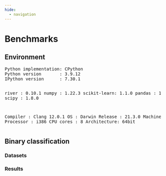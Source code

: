 ```yaml
---
hide:
  - navigation
---
```


# Benchmarks

<html>
  <link href="https://unpkg.com/tabulator-tables@5.2.6/dist/css/tabulator.min.css" rel="stylesheet">
  <script src="https://unpkg.com/tabulator-tables@5.2.6/dist/js/tabulator.min.js" type="text/javascript"></script>
  <body>
    <h2>Environment</h2>
    <pre>Python implementation: CPython
Python version       : 3.9.12
IPython version      : 7.30.1

river       : 0.10.1
numpy       : 1.22.3
scikit-learn: 1.1.0
pandas      : 1.4.1
scipy       : 1.8.0

Compiler    : Clang 12.0.1
OS          : Darwin
Release     : 21.3.0
Machine     : x86_64
Processor   : i386
CPU cores   : 8
Architecture: 64bit
</pre>
    <script>
let baseColumns
let metrics
let columns
</script>
    <h2>Binary classification</h2>
    <h3>Datasets</h3>
    <h3>Results</h3>
    <div id="binary-classification-results"></div>
    <script>
    var results = [{'Accuracy': 0.892, 'Dataset': 'Phishing', 'F1': 0.8789237668161435, 'Memory': 5811, 'Model': 'Logistic regression', 'Time': 68272}, {'Accuracy': 0.5373584905660377, 'Dataset': 'Bananas', 'F1': 0.22109275730622616, 'Memory': 4423, 'Model': 'Logistic regression', 'Time': 168998}]

    baseColumns = [
        "Dataset",
        "Model",
        "Memory",
        "Time"
    ]
    metrics = Object.keys(results[0]).filter(x => !baseColumns.includes(x)).sort();
    columns = [...baseColumns, ...metrics].map(x => ({title: x, field: x}))

    function formatBytes(bytes, decimals = 2) {
        if (bytes === 0) return '0 Bytes'

        const k = 1024;
        const dm = decimals < 0 ? 0 : decimals;
        const sizes = ['Bytes', 'KB', 'MB', 'GB', 'TB', 'PB', 'EB', 'ZB', 'YB'];

        const i = Math.floor(Math.log(bytes) / Math.log(k));

        return parseFloat((bytes / Math.pow(k, i)).toFixed(dm)) + ' ' + sizes[i];
    }

    function msToTime(s) {
        function pad(n, z) {
            z = z || 2;
            return ('00' + n).slice(-z);
        }

        var ms = s % 1000;
        s = (s - ms) / 1000;
        var secs = s % 60;
        s = (s - secs) / 60;
        var mins = s % 60;
        var hrs = (s - mins) / 60;

        return pad(hrs) + ':' + pad(mins) + ':' + pad(secs) + '.' + pad(ms, 3);
    }

    columns.map((x, i) => {
        if (x.title === 'Dataset') {
            columns[i]["headerFilter"] = true
        }
        if (x.title === 'Model') {
            columns[i]["headerFilter"] = true
        }
        if (x.title === 'Memory') {
            columns[i]["formatter"] = function(cell, formatterParams, onRendered){
                return formatBytes(cell.getValue())
            }
        }
        if (x.title === 'Time') {
            columns[i]["formatter"] = function(cell, formatterParams, onRendered) {
                return msToTime(cell.getValue())
            }
        }
        if (['Accuracy', 'F1'].includes(x.title)) {
            columns[i]["formatter"] = function(cell, formatterParams, onRendered) {
                return (100 * cell.getValue()).toFixed(2) + "%"
            }
        }
        if (['MAE', 'RMSE', 'R2'].includes(x.title)) {
            columns[i]["formatter"] = function(cell, formatterParams, onRendered) {
                return cell.getValue().toFixed(3)
            }
        }
    })

    new Tabulator('#binary-classification-results', {
        data: results,
        layout: 'fitColumns',
        columns: columns
    })
    </script>
    <h2>Single-target Regression</h2>
    <h3>Datasets</h3>
    <h3>Results</h3>
    <div id="single-target-regression-results"></div>
    <script>
    var results = [{'Dataset': 'TrumpApproval', 'MAE': 0.6529963616091732, 'Memory': 4882, 'Model': 'MaxAbs | Linear Regression', 'R2': -1.6720795014462175, 'RMSE': 2.796120218684067, 'Time': 39633}, {'Dataset': 'Friedman7k', 'MAE': 2.1760265329216923, 'Memory': 5510, 'Model': 'MaxAbs | Linear Regression', 'R2': 0.6809927040707857, 'RMSE': 2.797977178737465, 'Time': 322768}, {'Dataset': 'FriedmanLEA10k', 'MAE': 2.4414989951440096, 'Memory': 5510, 'Model': 'MaxAbs | Linear Regression', 'R2': 0.6321762435294269, 'RMSE': 3.2397875270906824, 'Time': 470940}, {'Dataset': 'FriedmanGSG10k', 'MAE': 2.268101043220204, 'Memory': 5510, 'Model': 'MaxAbs | Linear Regression', 'R2': 0.6617787872278118, 'RMSE': 2.9000549996748877, 'Time': 467892}, {'Dataset': 'TrumpApproval', 'MAE': 0.8503314576056176, 'Memory': 5124, 'Model': 'MaxAbs | Linear Regression with l1 regularization', 'R2': -1.7858364858333018, 'RMSE': 2.855018739581159, 'Time': 43443}, {'Dataset': 'Friedman7k', 'MAE': 3.3698107932214842, 'Memory': 5752, 'Model': 'MaxAbs | Linear Regression with l1 regularization', 'R2': 0.3007770197817837, 'RMSE': 4.14239688555315, 'Time': 372344}, {'Dataset': 'FriedmanLEA10k', 'MAE': 3.6854404905993055, 'Memory': 5752, 'Model': 'MaxAbs | Linear Regression with l1 regularization', 'R2': 0.25606728646403776, 'RMSE': 4.6074801168379365, 'Time': 542743}, {'Dataset': 'FriedmanGSG10k', 'MAE': 3.5869030045487995, 'Memory': 5752, 'Model': 'MaxAbs | Linear Regression with l1 regularization', 'R2': 0.21510515779958428, 'RMSE': 4.4178559472816215, 'Time': 538187}, {'Dataset': 'TrumpApproval', 'MAE': 1.7140592571078264, 'Memory': 4906, 'Model': 'MaxAbs | Linear Regression with l2 regularization', 'R2': -2.5489230166585815, 'RMSE': 3.2223999456219565, 'Time': 40765}, {'Dataset': 'Friedman7k', 'MAE': 3.665882764310885, 'Memory': 5534, 'Model': 'MaxAbs | Linear Regression with l2 regularization', 'R2': 0.16576463361718974, 'RMSE': 4.524683008201544, 'Time': 337612}, {'Dataset': 'FriedmanLEA10k', 'MAE': 3.947881621056973, 'Memory': 5534, 'Model': 'MaxAbs | Linear Regression with l2 regularization', 'R2': 0.15175054497274287, 'RMSE': 4.919924475049507, 'Time': 491946}, {'Dataset': 'FriedmanGSG10k', 'MAE': 3.721705963074108, 'Memory': 5534, 'Model': 'MaxAbs | Linear Regression with l2 regularization', 'R2': 0.15778374330767286, 'RMSE': 4.576333047468707, 'Time': 488812}, {'Dataset': 'TrumpApproval', 'MAE': 3.0029323186064727, 'Memory': 4346, 'Model': 'MaxAbs | Passive-Aggressive Regressor, mode 1', 'R2': -3.756790994568034, 'RMSE': 3.7306816157824643, 'Time': 46142}, {'Dataset': 'Friedman7k', 'MAE': 3.397625661781517, 'Memory': 5074, 'Model': 'MaxAbs | Passive-Aggressive Regressor, mode 1', 'R2': 0.2509988267789264, 'RMSE': 4.287312192334304, 'Time': 367530}, {'Dataset': 'FriedmanLEA10k', 'MAE': 3.63796275044764, 'Memory': 5074, 'Model': 'MaxAbs | Passive-Aggressive Regressor, mode 1', 'R2': 0.2385048179341991, 'RMSE': 4.661548652988019, 'Time': 536063}, {'Dataset': 'FriedmanGSG10k', 'MAE': 3.440381651490093, 'Memory': 5074, 'Model': 'MaxAbs | Passive-Aggressive Regressor, mode 1', 'R2': 0.24130994828594388, 'RMSE': 4.3434818179612185, 'Time': 534172}, {'Dataset': 'TrumpApproval', 'MAE': 32.626243823931546, 'Memory': 4346, 'Model': 'MaxAbs | Passive-Aggressive Regressor, mode 2', 'R2': -405.38983122292177, 'RMSE': 34.48280358324375, 'Time': 44892}, {'Dataset': 'Friedman7k', 'MAE': 10.484715512732862, 'Memory': 5074, 'Model': 'MaxAbs | Passive-Aggressive Regressor, mode 2', 'R2': -5.820391568620938, 'RMSE': 12.937444938011344, 'Time': 368220}, {'Dataset': 'FriedmanLEA10k', 'MAE': 10.956979512021539, 'Memory': 5074, 'Model': 'MaxAbs | Passive-Aggressive Regressor, mode 2', 'R2': -5.463843445590872, 'RMSE': 13.5813223122457, 'Time': 536449}, {'Dataset': 'FriedmanGSG10k', 'MAE': 10.613494795428103, 'Memory': 5074, 'Model': 'MaxAbs | Passive-Aggressive Regressor, mode 2', 'R2': -5.9365441204871985, 'RMSE': 13.13340659275881, 'Time': 531636}, {'Dataset': 'TrumpApproval', 'MAE': 0.37352501178821196, 'Memory': 68788, 'Model': 'MaxAbs | k-Nearest Neighbors', 'R2': 0.2715391234759795, 'RMSE': 1.4599375141259412, 'Time': 292739}, {'Dataset': 'Friedman7k', 'MAE': 2.8114184804527698, 'Memory': 78460, 'Model': 'MaxAbs | k-Nearest Neighbors', 'R2': 0.49550958426292757, 'RMSE': 3.518603416054393, 'Time': 852945}, {'Dataset': 'FriedmanLEA10k', 'MAE': 3.0956259938648745, 'Memory': 78460, 'Model': 'MaxAbs | k-Nearest Neighbors', 'R2': 0.44615660117471245, 'RMSE': 3.9754851293611755, 'Time': 96299}, {'Dataset': 'FriedmanGSG10k', 'MAE': 2.8719119645404723, 'Memory': 78460, 'Model': 'MaxAbs | k-Nearest Neighbors', 'R2': 0.4868739062246792, 'RMSE': 3.572052746582878, 'Time': 92742}, {'Dataset': 'TrumpApproval', 'MAE': 0.6128875757495994, 'Memory': 101421, 'Model': 'MaxAbs | Hoeffding Tree', 'R2': -1.6073152096583283, 'RMSE': 2.7620270098568276, 'Time': 113836}, {'Dataset': 'Friedman7k', 'MAE': 2.0023392336879575, 'Memory': 7720029, 'Model': 'MaxAbs | Hoeffding Tree', 'R2': 0.7256445784757564, 'RMSE': 2.594780546896382, 'Time': 952990}, {'Dataset': 'FriedmanLEA10k', 'MAE': 2.1466824097648307, 'Memory': 12608361, 'Model': 'MaxAbs | Hoeffding Tree', 'R2': 0.7015879995525739, 'RMSE': 2.9181309944008236, 'Time': 951676}, {'Dataset': 'FriedmanGSG10k', 'MAE': 2.278790864641408, 'Memory': 12668289, 'Model': 'MaxAbs | Hoeffding Tree', 'R2': 0.6563284769381553, 'RMSE': 2.923328273498934, 'Time': 4008}, {'Dataset': 'TrumpApproval', 'MAE': 0.5637350008720478, 'Memory': 81545, 'Model': 'MaxAbs | Hoeffding Adaptive Tree', 'R2': -1.2026216802085243, 'RMSE': 2.538639931511714, 'Time': 116532}, {'Dataset': 'Friedman7k', 'MAE': 1.9508854288731003, 'Memory': 10171673, 'Model': 'MaxAbs | Hoeffding Adaptive Tree', 'R2': 0.7426918805208786, 'RMSE': 2.5128733784303217, 'Time': 339091}, {'Dataset': 'FriedmanLEA10k', 'MAE': 2.1717704476400246, 'Memory': 10486581, 'Model': 'MaxAbs | Hoeffding Adaptive Tree', 'R2': 0.6933699680247511, 'RMSE': 2.9580396124521715, 'Time': 282101}, {'Dataset': 'FriedmanGSG10k', 'MAE': 2.2963077534141396, 'Memory': 12754513, 'Model': 'MaxAbs | Hoeffding Adaptive Tree', 'R2': 0.6529805168310638, 'RMSE': 2.937532921131599, 'Time': 204262}, {'Dataset': 'TrumpApproval', 'MAE': 0.28338108838611326, 'Memory': 1472033, 'Model': 'MaxAbs | Adaptive Random Forest', 'R2': 0.18482770751944122, 'RMSE': 1.5443860034603814, 'Time': 39041}, {'Dataset': 'Friedman7k', 'MAE': 1.9023604823224043, 'Memory': 39478973, 'Model': 'MaxAbs | Adaptive Random Forest', 'R2': 0.7559372815436293, 'RMSE': 2.4473415421875746, 'Time': 915976}, {'Dataset': 'FriedmanLEA10k', 'MAE': 2.1247661001325024, 'Memory': 57985341, 'Model': 'MaxAbs | Adaptive Random Forest', 'R2': 0.7006084905783614, 'RMSE': 2.922916314328968, 'Time': 7493}, {'Dataset': 'FriedmanGSG10k', 'MAE': 2.273206369230288, 'Memory': 57100605, 'Model': 'MaxAbs | Adaptive Random Forest', 'R2': 0.6570619060916703, 'RMSE': 2.9202072710802054, 'Time': 349503}, {'Dataset': 'TrumpApproval', 'MAE': 0.5218562232408348, 'Memory': 190922, 'Model': 'MaxAbs | Adaptive Model Rules', 'R2': 0.15268726159367874, 'RMSE': 1.5745375417004734, 'Time': 129805}, {'Dataset': 'Friedman7k', 'MAE': 2.2682660192499586, 'Memory': 29611126, 'Model': 'MaxAbs | Adaptive Model Rules', 'R2': 0.6562498123456445, 'RMSE': 2.9044595465146026, 'Time': 815261}, {'Dataset': 'FriedmanLEA10k', 'MAE': 2.5609572742050255, 'Memory': 4186998, 'Model': 'MaxAbs | Adaptive Model Rules', 'R2': 0.5954503077465247, 'RMSE': 3.3976808228711857, 'Time': 402265}, {'Dataset': 'FriedmanGSG10k', 'MAE': 2.4541629629415933, 'Memory': 5969498, 'Model': 'MaxAbs | Adaptive Model Rules', 'R2': 0.6101775967572658, 'RMSE': 3.1134307500195892, 'Time': 489700}, {'Dataset': 'TrumpApproval', 'MAE': 40.75458054545452, 'Memory': 11250, 'Model': 'MaxAbs | Multi-layer Perceptron', 'R2': -567.6629514867817, 'RMSE': 40.7904615623717, 'Time': 628365}, {'Dataset': 'Friedman7k', 'MAE': 2.3691164980176604, 'Memory': 12154, 'Model': 'MaxAbs | Multi-layer Perceptron', 'R2': 0.5694995928777101, 'RMSE': 3.2503538515914583, 'Time': 55019}, {'Dataset': 'FriedmanLEA10k', 'MAE': 2.5919732575936503, 'Memory': 12154, 'Model': 'MaxAbs | Multi-layer Perceptron', 'R2': 0.561858589277296, 'RMSE': 3.535931088675525, 'Time': 207236}, {'Dataset': 'FriedmanGSG10k', 'MAE': 2.4085478697109726, 'Memory': 12154, 'Model': 'MaxAbs | Multi-layer Perceptron', 'R2': 0.5835094344413585, 'RMSE': 3.218165666680366, 'Time': 201869}, {'Dataset': 'TrumpApproval', 'MAE': 1.5951409658335913, 'Memory': 6358, 'Model': 'MinMax | Linear Regression', 'R2': -6.141214165515236, 'RMSE': 4.571062727924009, 'Time': 44871}, {'Dataset': 'Friedman7k', 'MAE': 2.1796115815469896, 'Memory': 7686, 'Model': 'MinMax | Linear Regression', 'R2': 0.6793273567662785, 'RMSE': 2.805270959129024, 'Time': 379208}, {'Dataset': 'FriedmanLEA10k', 'MAE': 2.444081726017737, 'Memory': 7686, 'Model': 'MinMax | Linear Regression', 'R2': 0.6311325598615452, 'RMSE': 3.24438064823239, 'Time': 551360}, {'Dataset': 'FriedmanGSG10k', 'MAE': 2.270619626862072, 'Memory': 7686, 'Model': 'MinMax | Linear Regression', 'R2': 0.660623709471659, 'RMSE': 2.905002847055159, 'Time': 548328}, {'Dataset': 'TrumpApproval', 'MAE': 1.4615052058772149, 'Memory': 6600, 'Model': 'MinMax | Linear Regression with l1 regularization', 'R2': -6.117794756641581, 'RMSE': 4.563561237498105, 'Time': 48928}, {'Dataset': 'Friedman7k', 'MAE': 3.378968152818583, 'Memory': 7928, 'Model': 'MinMax | Linear Regression with l1 regularization', 'R2': 0.2965705556718097, 'RMSE': 4.154838350057832, 'Time': 429540}, {'Dataset': 'FriedmanLEA10k', 'MAE': 3.6918126816230195, 'Memory': 7928, 'Model': 'MinMax | Linear Regression with l1 regularization', 'R2': 0.25354547448761056, 'RMSE': 4.615282817391542, 'Time': 625094}, {'Dataset': 'FriedmanGSG10k', 'MAE': 3.593776731081205, 'Memory': 7928, 'Model': 'MinMax | Linear Regression with l1 regularization', 'R2': 0.2120188824752871, 'RMSE': 4.426533124224579, 'Time': 619695}, {'Dataset': 'TrumpApproval', 'MAE': 2.0259756069927692, 'Memory': 6382, 'Model': 'MinMax | Linear Regression with l2 regularization', 'R2': -7.046367629912716, 'RMSE': 4.852115024815267, 'Time': 47034}, {'Dataset': 'Friedman7k', 'MAE': 3.668189829941536, 'Memory': 7710, 'Model': 'MinMax | Linear Regression with l2 regularization', 'R2': 0.1643090242870091, 'RMSE': 4.528628717418709, 'Time': 396378}, {'Dataset': 'FriedmanLEA10k', 'MAE': 3.949479548906326, 'Memory': 7710, 'Model': 'MinMax | Linear Regression with l2 regularization', 'R2': 0.15088192597624217, 'RMSE': 4.922442865337936, 'Time': 576581}, {'Dataset': 'FriedmanGSG10k', 'MAE': 3.7233018286456114, 'Memory': 7710, 'Model': 'MinMax | Linear Regression with l2 regularization', 'R2': 0.1567869220104703, 'RMSE': 4.5790404502344915, 'Time': 571507}, {'Dataset': 'TrumpApproval', 'MAE': 2.1303666820149294, 'Memory': 5822, 'Model': 'MinMax | Passive-Aggressive Regressor, mode 1', 'R2': -4.81062721072944, 'RMSE': 4.123278399935933, 'Time': 51157}, {'Dataset': 'Friedman7k', 'MAE': 3.389615356793304, 'Memory': 7250, 'Model': 'MinMax | Passive-Aggressive Regressor, mode 1', 'R2': 0.2546883823005017, 'RMSE': 4.276739575665037, 'Time': 426895}, {'Dataset': 'FriedmanLEA10k', 'MAE': 3.643740144715231, 'Memory': 7250, 'Model': 'MinMax | Passive-Aggressive Regressor, mode 1', 'R2': 0.2386919503157683, 'RMSE': 4.660975845490026, 'Time': 622635}, {'Dataset': 'FriedmanGSG10k', 'MAE': 3.463809120711425, 'Memory': 7250, 'Model': 'MinMax | Passive-Aggressive Regressor, mode 1', 'R2': 0.23699894615311334, 'RMSE': 4.355804528235847, 'Time': 621479}, {'Dataset': 'TrumpApproval', 'MAE': 31.504437044606746, 'Memory': 5822, 'Model': 'MinMax | Passive-Aggressive Regressor, mode 2', 'R2': -411.9826583200147, 'RMSE': 34.761384052723365, 'Time': 51265}, {'Dataset': 'Friedman7k', 'MAE': 10.61478857982385, 'Memory': 7250, 'Model': 'MinMax | Passive-Aggressive Regressor, mode 2', 'R2': -6.002415250654627, 'RMSE': 13.108946489134526, 'Time': 428177}, {'Dataset': 'FriedmanLEA10k', 'MAE': 10.933024560169269, 'Memory': 7250, 'Model': 'MinMax | Passive-Aggressive Regressor, mode 2', 'R2': -5.395130510401614, 'RMSE': 13.508942319396047, 'Time': 621476}, {'Dataset': 'FriedmanGSG10k', 'MAE': 10.562594427125322, 'Memory': 7250, 'Model': 'MinMax | Passive-Aggressive Regressor, mode 2', 'R2': -5.878672900720688, 'RMSE': 13.078506187749392, 'Time': 616892}, {'Dataset': 'TrumpApproval', 'MAE': 0.41663563656343666, 'Memory': 70264, 'Model': 'MinMax | k-Nearest Neighbors', 'R2': 0.24601066960681006, 'RMSE': 1.485298533720372, 'Time': 296442}, {'Dataset': 'Friedman7k', 'MAE': 2.8102732572705595, 'Memory': 80636, 'Model': 'MinMax | k-Nearest Neighbors', 'R2': 0.49641002972011494, 'RMSE': 3.5154619039715307, 'Time': 910569}, {'Dataset': 'FriedmanLEA10k', 'MAE': 3.094824337637313, 'Memory': 80636, 'Model': 'MinMax | k-Nearest Neighbors', 'R2': 0.44669866432987004, 'RMSE': 3.973539189807457, 'Time': 189188}, {'Dataset': 'FriedmanGSG10k', 'MAE': 2.871110308312922, 'Memory': 80636, 'Model': 'MinMax | k-Nearest Neighbors', 'R2': 0.48749596517773985, 'RMSE': 3.5698869034654397, 'Time': 175634}, {'Dataset': 'TrumpApproval', 'MAE': 1.4776198434021046, 'Memory': 158961, 'Model': 'MinMax | Hoeffding Tree', 'R2': -5.088868507522544, 'RMSE': 4.220845444942807, 'Time': 123287}, {'Dataset': 'Friedman7k', 'MAE': 2.0410755532133087, 'Memory': 8507301, 'Model': 'MinMax | Hoeffding Tree', 'R2': 0.7184444475433561, 'RMSE': 2.6286085015614478, 'Time': 966333}, {'Dataset': 'FriedmanLEA10k', 'MAE': 2.159816953126042, 'Memory': 12847821, 'Model': 'MinMax | Hoeffding Tree', 'R2': 0.7011661834766374, 'RMSE': 2.920192707544004, 'Time': 801709}, {'Dataset': 'FriedmanGSG10k', 'MAE': 2.305865362488893, 'Memory': 11861745, 'Model': 'MinMax | Hoeffding Tree', 'R2': 0.6477748760226224, 'RMSE': 2.959483878162219, 'Time': 77128}, {'Dataset': 'TrumpApproval', 'MAE': 1.4540378288871734, 'Memory': 118629, 'Model': 'MinMax | Hoeffding Adaptive Tree', 'R2': -4.636105248588862, 'RMSE': 4.060885079912879, 'Time': 117859}, {'Dataset': 'Friedman7k', 'MAE': 1.9759141438122658, 'Memory': 8439545, 'Model': 'MinMax | Hoeffding Adaptive Tree', 'R2': 0.7363854323466674, 'RMSE': 2.5434813827550404, 'Time': 108584}, {'Dataset': 'FriedmanLEA10k', 'MAE': 2.2017644305909863, 'Memory': 13570453, 'Model': 'MinMax | Hoeffding Adaptive Tree', 'R2': 0.6911794811176221, 'RMSE': 2.9685865508778297, 'Time': 12700}, {'Dataset': 'FriedmanGSG10k', 'MAE': 2.296681726973852, 'Memory': 12752521, 'Model': 'MinMax | Hoeffding Adaptive Tree', 'R2': 0.6505519908669972, 'RMSE': 2.9477937820538056, 'Time': 898784}, {'Dataset': 'TrumpApproval', 'MAE': 0.8112508354277045, 'Memory': 1444701, 'Model': 'MinMax | Adaptive Random Forest', 'R2': -0.8248188355043027, 'RMSE': 2.310686514204062, 'Time': 60828}, {'Dataset': 'Friedman7k', 'MAE': 1.8525082109381048, 'Memory': 39298293, 'Model': 'MinMax | Adaptive Random Forest', 'R2': 0.7695973237821241, 'RMSE': 2.3778673277541986, 'Time': 895965}, {'Dataset': 'FriedmanLEA10k', 'MAE': 2.0869380235261437, 'Memory': 57315609, 'Model': 'MinMax | Adaptive Random Forest', 'R2': 0.710674362146255, 'RMSE': 2.8733603926755196, 'Time': 426994}, {'Dataset': 'FriedmanGSG10k', 'MAE': 2.2623194145791583, 'Memory': 56252293, 'Model': 'MinMax | Adaptive Random Forest', 'R2': 0.658422252541295, 'RMSE': 2.914409663640656, 'Time': 336761}, {'Dataset': 'TrumpApproval', 'MAE': 1.0380689926633788, 'Memory': 213706, 'Model': 'MinMax | Adaptive Model Rules', 'R2': -0.21857338884244948, 'RMSE': 1.888239146512775, 'Time': 128825}, {'Dataset': 'Friedman7k', 'MAE': 2.2689770344436178, 'Memory': 29610190, 'Model': 'MinMax | Adaptive Model Rules', 'R2': 0.6558399285331695, 'RMSE': 2.9061906528882155, 'Time': 194730}, {'Dataset': 'FriedmanLEA10k', 'MAE': 2.547561537666227, 'Memory': 4020406, 'Model': 'MinMax | Adaptive Model Rules', 'R2': 0.5918673420760898, 'RMSE': 3.4126937346283355, 'Time': 441220}, {'Dataset': 'FriedmanGSG10k', 'MAE': 2.4566793071352526, 'Memory': 5971674, 'Model': 'MinMax | Adaptive Model Rules', 'R2': 0.6097466220220004, 'RMSE': 3.115151327546415, 'Time': 516490}, {'Dataset': 'TrumpApproval', 'MAE': 1.5418518020568102, 'Memory': 12726, 'Model': 'MinMax | Multi-layer Perceptron', 'R2': -9.92908634108785, 'RMSE': 5.65487592832198, 'Time': 623640}, {'Dataset': 'Friedman7k', 'MAE': 2.369401801939323, 'Memory': 14330, 'Model': 'MinMax | Multi-layer Perceptron', 'R2': 0.5695331119794876, 'RMSE': 3.250227311569012, 'Time': 236918}, {'Dataset': 'FriedmanLEA10k', 'MAE': 2.592139902014196, 'Memory': 14330, 'Model': 'MinMax | Multi-layer Perceptron', 'R2': 0.5618746246356091, 'RMSE': 3.535866383035535, 'Time': 694459}, {'Dataset': 'FriedmanGSG10k', 'MAE': 2.408485152277625, 'Memory': 14330, 'Model': 'MinMax | Multi-layer Perceptron', 'R2': 0.5835861885620004, 'RMSE': 3.2178691187181547, 'Time': 345517}, {'Dataset': 'TrumpApproval', 'MAE': 1.3474338935927912, 'Memory': 5215, 'Model': 'Standard | Linear Regression', 'R2': -4.81891868547912, 'RMSE': 4.126219207359161, 'Time': 43173}, {'Dataset': 'Friedman7k', 'MAE': 2.23757758349508, 'Memory': 5447, 'Model': 'Standard | Linear Regression', 'R2': 0.6549674406764808, 'RMSE': 2.9098720954400448, 'Time': 363664}, {'Dataset': 'FriedmanLEA10k', 'MAE': 2.521459611350154, 'Memory': 5447, 'Model': 'Standard | Linear Regression', 'R2': 0.6037965552608275, 'RMSE': 3.3624494572844275, 'Time': 529868}, {'Dataset': 'FriedmanGSG10k', 'MAE': 2.2897103473066593, 'Memory': 5447, 'Model': 'Standard | Linear Regression', 'R2': 0.6487787967935958, 'RMSE': 2.9552632714772367, 'Time': 526225}, {'Dataset': 'TrumpApproval', 'MAE': 1.2151577407875496, 'Memory': 5457, 'Model': 'Standard | Linear Regression with l1 regularization', 'R2': -4.650904180700232, 'RMSE': 4.0662129936129725, 'Time': 47425}, {'Dataset': 'Friedman7k', 'MAE': 2.3552263510654856, 'Memory': 5689, 'Model': 'Standard | Linear Regression with l1 regularization', 'R2': 0.6357810009521413, 'RMSE': 2.989683112289033, 'Time': 413950}, {'Dataset': 'FriedmanLEA10k', 'MAE': 2.640726178462324, 'Memory': 5689, 'Model': 'Standard | Linear Regression with l1 regularization', 'R2': 0.5768193415984122, 'RMSE': 3.4750379066060555, 'Time': 603345}, {'Dataset': 'FriedmanGSG10k', 'MAE': 2.5037061545634054, 'Memory': 5689, 'Model': 'Standard | Linear Regression with l1 regularization', 'R2': 0.6003176271746284, 'RMSE': 3.1525596354441774, 'Time': 599159}, {'Dataset': 'TrumpApproval', 'MAE': 1.9978419034436667, 'Memory': 5239, 'Model': 'Standard | Linear Regression with l2 regularization', 'R2': -5.640263007309195, 'RMSE': 4.407819407941372, 'Time': 45186}, {'Dataset': 'Friedman7k', 'MAE': 2.5425853022401457, 'Memory': 5471, 'Model': 'Standard | Linear Regression with l2 regularization', 'R2': 0.5818589220275194, 'RMSE': 3.203356525801635, 'Time': 381203}, {'Dataset': 'FriedmanLEA10k', 'MAE': 2.804691270416271, 'Memory': 5471, 'Model': 'Standard | Linear Regression with l2 regularization', 'R2': 0.539341677314148, 'RMSE': 3.6256518778679254, 'Time': 553637}, {'Dataset': 'FriedmanGSG10k', 'MAE': 2.5905961448519443, 'Memory': 5471, 'Model': 'Standard | Linear Regression with l2 regularization', 'R2': 0.5766652320365953, 'RMSE': 3.244500027385861, 'Time': 550674}, {'Dataset': 'TrumpApproval', 'MAE': 4.903983530526025, 'Memory': 4651, 'Model': 'Standard | Passive-Aggressive Regressor, mode 1', 'R2': -14.171985226958702, 'RMSE': 6.662732200837991, 'Time': 49939}, {'Dataset': 'Friedman7k', 'MAE': 6.016255319658246, 'Memory': 4983, 'Model': 'Standard | Passive-Aggressive Regressor, mode 1', 'R2': -1.347670503657537, 'RMSE': 7.590361003168411, 'Time': 416393}, {'Dataset': 'FriedmanLEA10k', 'MAE': 6.210896502344477, 'Memory': 4983, 'Model': 'Standard | Passive-Aggressive Regressor, mode 1', 'R2': -1.151193121824162, 'RMSE': 7.834952027785555, 'Time': 605548}, {'Dataset': 'FriedmanGSG10k', 'MAE': 6.044287566711288, 'Memory': 4983, 'Model': 'Standard | Passive-Aggressive Regressor, mode 1', 'R2': -1.3389219567464345, 'RMSE': 7.6262963690899035, 'Time': 598947}, {'Dataset': 'TrumpApproval', 'MAE': 31.12616606921402, 'Memory': 4651, 'Model': 'Standard | Passive-Aggressive Regressor, mode 2', 'R2': -403.916378910996, 'RMSE': 34.42023446743753, 'Time': 49169}, {'Dataset': 'Friedman7k', 'MAE': 10.12033002328945, 'Memory': 4983, 'Model': 'Standard | Passive-Aggressive Regressor, mode 2', 'R2': -5.562891455099383, 'RMSE': 12.690872201368217, 'Time': 411218}, {'Dataset': 'FriedmanLEA10k', 'MAE': 10.42075346727717, 'Memory': 4983, 'Model': 'Standard | Passive-Aggressive Regressor, mode 2', 'R2': -5.005052424437335, 'RMSE': 13.090464069276372, 'Time': 597271}, {'Dataset': 'FriedmanGSG10k', 'MAE': 10.115920115372026, 'Memory': 4983, 'Model': 'Standard | Passive-Aggressive Regressor, mode 2', 'R2': -5.511166055168164, 'RMSE': 12.724338057614846, 'Time': 594866}, {'Dataset': 'TrumpApproval', 'MAE': 0.49369847918747883, 'Memory': 69121, 'Model': 'Standard | k-Nearest Neighbors', 'R2': 0.22347386899695654, 'RMSE': 1.5073329387274894, 'Time': 303588}, {'Dataset': 'Friedman7k', 'MAE': 2.8164610154113827, 'Memory': 78397, 'Model': 'Standard | k-Nearest Neighbors', 'R2': 0.4947712815895522, 'RMSE': 3.5211771463760955, 'Time': 906285}, {'Dataset': 'FriedmanLEA10k', 'MAE': 3.1012647780473994, 'Memory': 78397, 'Model': 'Standard | k-Nearest Neighbors', 'R2': 0.44465419180979704, 'RMSE': 3.9808736209297644, 'Time': 167511}, {'Dataset': 'FriedmanGSG10k', 'MAE': 2.875975531851087, 'Memory': 78397, 'Model': 'Standard | k-Nearest Neighbors', 'R2': 0.4857931546887805, 'RMSE': 3.5758125153022364, 'Time': 165209}, {'Dataset': 'TrumpApproval', 'MAE': 1.129776942075641, 'Memory': 524350, 'Model': 'Standard | Hoeffding Tree', 'R2': -3.702185602750694, 'RMSE': 3.7092067026501065, 'Time': 609579}, {'Dataset': 'Friedman7k', 'MAE': 1.9208516648310645, 'Memory': 8946574, 'Model': 'Standard | Hoeffding Tree', 'R2': 0.7412621621359594, 'RMSE': 2.5198450286661074, 'Time': 980912}, {'Dataset': 'FriedmanLEA10k', 'MAE': 2.1230741019111252, 'Memory': 12402706, 'Model': 'Standard | Hoeffding Tree', 'R2': 0.7156070210963787, 'RMSE': 2.848761402779784, 'Time': 45801}, {'Dataset': 'FriedmanGSG10k', 'MAE': 2.160341849417782, 'Memory': 12124282, 'Model': 'Standard | Hoeffding Tree', 'R2': 0.6728269925740609, 'RMSE': 2.852295693504879, 'Time': 234261}, {'Dataset': 'TrumpApproval', 'MAE': 1.140435026253614, 'Memory': 547010, 'Model': 'Standard | Hoeffding Adaptive Tree', 'R2': -3.7114560390466327, 'RMSE': 3.712861283297428, 'Time': 619832}, {'Dataset': 'Friedman7k', 'MAE': 1.9327832857630483, 'Memory': 8273250, 'Model': 'Standard | Hoeffding Adaptive Tree', 'R2': 0.7386068659475168, 'RMSE': 2.5327419749635567, 'Time': 90496}, {'Dataset': 'FriedmanLEA10k', 'MAE': 2.1377401292260303, 'Memory': 12463062, 'Model': 'Standard | Hoeffding Adaptive Tree', 'R2': 0.7116121602774277, 'RMSE': 2.8686998670541857, 'Time': 791586}, {'Dataset': 'FriedmanGSG10k', 'MAE': 2.10760176283711, 'Memory': 13810638, 'Model': 'Standard | Hoeffding Adaptive Tree', 'R2': 0.6874032423195169, 'RMSE': 2.7880338847278057, 'Time': 29263}, {'Dataset': 'TrumpApproval', 'MAE': 1.1349189151719374, 'Memory': 2410422, 'Model': 'Standard | Adaptive Random Forest', 'R2': -3.132109663766241, 'RMSE': 3.4770991244853735, 'Time': 433532}, {'Dataset': 'Friedman7k', 'MAE': 2.0715443914050855, 'Memory': 39110662, 'Model': 'Standard | Adaptive Random Forest', 'R2': 0.7027053826578435, 'RMSE': 2.701079601225446, 'Time': 957671}, {'Dataset': 'FriedmanLEA10k', 'MAE': 2.2549031139652906, 'Memory': 56216102, 'Model': 'Standard | Adaptive Random Forest', 'R2': 0.6706281169960582, 'RMSE': 3.065772347776576, 'Time': 843286}, {'Dataset': 'FriedmanGSG10k', 'MAE': 2.4022303284252065, 'Memory': 56428418, 'Model': 'Standard | Adaptive Random Forest', 'R2': 0.604885075330712, 'RMSE': 3.1344946322058447, 'Time': 334698}, {'Dataset': 'TrumpApproval', 'MAE': 1.0233245255093981, 'Memory': 1932923, 'Model': 'Standard | Adaptive Model Rules', 'R2': -0.7336119671283983, 'RMSE': 2.252200758055532, 'Time': 538775}, {'Dataset': 'Friedman7k', 'MAE': 2.266797239461916, 'Memory': 29614147, 'Model': 'Standard | Adaptive Model Rules', 'R2': 0.6512347492119022, 'RMSE': 2.925569796880849, 'Time': 377675}, {'Dataset': 'FriedmanLEA10k', 'MAE': 2.4616387076740853, 'Memory': 8993671, 'Model': 'Standard | Adaptive Model Rules', 'R2': 0.6220300776226204, 'RMSE': 3.2841672209717414, 'Time': 239227}, {'Dataset': 'FriedmanGSG10k', 'MAE': 2.3742139385673555, 'Memory': 5969323, 'Model': 'Standard | Adaptive Model Rules', 'R2': 0.6239955593702382, 'RMSE': 3.057752290417493, 'Time': 846115}, {'Dataset': 'TrumpApproval', 'MAE': 1.5898274221188347, 'Memory': 11583, 'Model': 'Standard | Multi-layer Perceptron', 'R2': -8.045077068340989, 'RMSE': 5.144430305753038, 'Time': 625529}, {'Dataset': 'Friedman7k', 'MAE': 2.146869030920678, 'Memory': 12091, 'Model': 'Standard | Multi-layer Perceptron', 'R2': 0.6318109228679125, 'RMSE': 3.0059330965111926, 'Time': 162282}, {'Dataset': 'FriedmanLEA10k', 'MAE': 2.4022330927696007, 'Memory': 12091, 'Model': 'Standard | Multi-layer Perceptron', 'R2': 0.6097219798337612, 'RMSE': 3.3372111657174504, 'Time': 328591}, {'Dataset': 'FriedmanGSG10k', 'MAE': 2.337595204250624, 'Memory': 12091, 'Model': 'Standard | Multi-layer Perceptron', 'R2': 0.6050096867242896, 'RMSE': 3.134000314576819, 'Time': 308494}, {'Dataset': 'TrumpApproval', 'MAE': 1.9573068898771906, 'Memory': 23549, 'Model': 'Robust | Linear Regression', 'R2': -8.248828149074564, 'RMSE': 5.2020498206330466, 'Time': 136529}, {'Dataset': 'Friedman7k', 'MAE': 2.155532705183389, 'Memory': 36425, 'Model': 'Robust | Linear Regression', 'R2': 0.6765330732677564, 'RMSE': 2.8174667609996797, 'Time': 273559}, {'Dataset': 'FriedmanLEA10k', 'MAE': 2.4176896237408383, 'Memory': 36425, 'Model': 'Robust | Linear Regression', 'R2': 0.6318936957095658, 'RMSE': 3.24103162723558, 'Time': 827812}, {'Dataset': 'FriedmanGSG10k', 'MAE': 2.2118163372371478, 'Memory': 36425, 'Model': 'Robust | Linear Regression', 'R2': 0.6707697647357592, 'RMSE': 2.861249101644349, 'Time': 827700}, {'Dataset': 'TrumpApproval', 'MAE': 1.855835711907839, 'Memory': 23791, 'Model': 'Robust | Linear Regression with l1 regularization', 'R2': -7.996282488980411, 'RMSE': 5.130535467392839, 'Time': 140917}, {'Dataset': 'Friedman7k', 'MAE': 2.6180885381016603, 'Memory': 36667, 'Model': 'Robust | Linear Regression with l1 regularization', 'R2': 0.563322049657804, 'RMSE': 3.2735915544713015, 'Time': 322939}, {'Dataset': 'FriedmanLEA10k', 'MAE': 2.8869391760977474, 'Memory': 36667, 'Model': 'Robust | Linear Regression with l1 regularization', 'R2': 0.5160070125159896, 'RMSE': 3.716346299799084, 'Time': 927460}, {'Dataset': 'FriedmanGSG10k', 'MAE': 2.8692853898362847, 'Memory': 36667, 'Model': 'Robust | Linear Regression with l1 regularization', 'R2': 0.4857818899595516, 'RMSE': 3.5758516827496654, 'Time': 379383}, {'Dataset': 'TrumpApproval', 'MAE': 2.2194029436234275, 'Memory': 23573, 'Model': 'Robust | Linear Regression with l2 regularization', 'R2': -8.46989887793376, 'RMSE': 5.263853853412254, 'Time': 84170}, {'Dataset': 'Friedman7k', 'MAE': 3.022023811059178, 'Memory': 36449, 'Model': 'Robust | Linear Regression with l2 regularization', 'R2': 0.4266358185936362, 'RMSE': 3.751104294934101, 'Time': 788972}, {'Dataset': 'FriedmanLEA10k', 'MAE': 3.2809364836228707, 'Memory': 36449, 'Model': 'Robust | Linear Regression with l2 regularization', 'R2': 0.3991023989678463, 'RMSE': 4.140920345090864, 'Time': 125454}, {'Dataset': 'FriedmanGSG10k', 'MAE': 3.067889843668714, 'Memory': 36449, 'Model': 'Robust | Linear Regression with l2 regularization', 'R2': 0.42261687528984904, 'RMSE': 3.7891156112727336, 'Time': 135132}, {'Dataset': 'TrumpApproval', 'MAE': 3.0189201279801265, 'Memory': 22957, 'Model': 'Robust | Passive-Aggressive Regressor, mode 1', 'R2': -8.744670976837838, 'RMSE': 5.339673988611862, 'Time': 88313}, {'Dataset': 'Friedman7k', 'MAE': 3.4388965660183284, 'Memory': 35961, 'Model': 'Robust | Passive-Aggressive Regressor, mode 1', 'R2': 0.21881748146950597, 'RMSE': 4.378447211305957, 'Time': 826079}, {'Dataset': 'FriedmanLEA10k', 'MAE': 3.679439697175645, 'Memory': 35961, 'Model': 'Robust | Passive-Aggressive Regressor, mode 1', 'R2': 0.21490766080007628, 'RMSE': 4.733223490311041, 'Time': 170182}, {'Dataset': 'FriedmanGSG10k', 'MAE': 3.499803666271303, 'Memory': 35961, 'Model': 'Robust | Passive-Aggressive Regressor, mode 1', 'R2': 0.20480883765773417, 'RMSE': 4.446738448136406, 'Time': 167076}, {'Dataset': 'TrumpApproval', 'MAE': 31.895115227578945, 'Memory': 22985, 'Model': 'Robust | Passive-Aggressive Regressor, mode 2', 'R2': -445.2300807151998, 'RMSE': 36.133545180681736, 'Time': 87780}, {'Dataset': 'Friedman7k', 'MAE': 10.808920398373909, 'Memory': 35961, 'Model': 'Robust | Passive-Aggressive Regressor, mode 2', 'R2': -6.464054072316282, 'RMSE': 13.534158195708473, 'Time': 816581}, {'Dataset': 'FriedmanLEA10k', 'MAE': 11.124944879920173, 'Memory': 35961, 'Model': 'Robust | Passive-Aggressive Regressor, mode 2', 'R2': -5.808566931479716, 'RMSE': 13.938771443907223, 'Time': 175468}, {'Dataset': 'FriedmanGSG10k', 'MAE': 10.836031089466791, 'Memory': 35961, 'Model': 'Robust | Passive-Aggressive Regressor, mode 2', 'R2': -6.393703111975174, 'RMSE': 13.559285871081494, 'Time': 161476}, {'Dataset': 'TrumpApproval', 'MAE': 0.5089102909756911, 'Memory': 87455, 'Model': 'Robust | k-Nearest Neighbors', 'R2': 0.21530278012953274, 'RMSE': 1.5152427305979204, 'Time': 246945}, {'Dataset': 'Friedman7k', 'MAE': 2.8098858783986587, 'Memory': 109375, 'Model': 'Robust | k-Nearest Neighbors', 'R2': 0.4965341833821648, 'RMSE': 3.5150285311891114, 'Time': 378423}, {'Dataset': 'FriedmanLEA10k', 'MAE': 3.098109762365417, 'Memory': 109375, 'Model': 'Robust | k-Nearest Neighbors', 'R2': 0.445477863599661, 'RMSE': 3.977920370938622, 'Time': 460738}, {'Dataset': 'FriedmanGSG10k', 'MAE': 2.8733863747236095, 'Memory': 109375, 'Model': 'Robust | k-Nearest Neighbors', 'R2': 0.4869965931601097, 'RMSE': 3.571625687416669, 'Time': 403810}, {'Dataset': 'TrumpApproval', 'MAE': 1.7229056167884529, 'Memory': 1250632, 'Model': 'Robust | Hoeffding Tree', 'R2': -5.819854511399046, 'RMSE': 4.467028333627847, 'Time': 258042}, {'Dataset': 'Friedman7k', 'MAE': 1.8637037458006203, 'Memory': 10108216, 'Model': 'Robust | Hoeffding Tree', 'R2': 0.7526984646643723, 'RMSE': 2.4635266588961335, 'Time': 964963}, {'Dataset': 'FriedmanLEA10k', 'MAE': 2.031354408307971, 'Memory': 11715964, 'Model': 'Robust | Hoeffding Tree', 'R2': 0.722595042946333, 'RMSE': 2.8135442510915545, 'Time': 271096}, {'Dataset': 'FriedmanGSG10k', 'MAE': 2.130954820396828, 'Memory': 11924904, 'Model': 'Robust | Hoeffding Tree', 'R2': 0.675828647176354, 'RMSE': 2.839181325793831, 'Time': 548989}, {'Dataset': 'TrumpApproval', 'MAE': 1.6596316706744132, 'Memory': 454156, 'Model': 'Robust | Hoeffding Adaptive Tree', 'R2': -6.80297244584271, 'RMSE': 4.778165506954261, 'Time': 262919}, {'Dataset': 'Friedman7k', 'MAE': 1.8317626349316447, 'Memory': 9335528, 'Model': 'Robust | Hoeffding Adaptive Tree', 'R2': 0.7630025453632816, 'RMSE': 2.411657893532463, 'Time': 978997}, {'Dataset': 'FriedmanLEA10k', 'MAE': 2.0571510744838335, 'Memory': 13611660, 'Model': 'Robust | Hoeffding Adaptive Tree', 'R2': 0.7153609619532258, 'RMSE': 2.849993522219162, 'Time': 267390}, {'Dataset': 'FriedmanGSG10k', 'MAE': 2.078145531001339, 'Memory': 13859276, 'Model': 'Robust | Hoeffding Adaptive Tree', 'R2': 0.6970488138556428, 'RMSE': 2.7446826800715884, 'Time': 482282}, {'Dataset': 'TrumpApproval', 'MAE': 11.14458952345031, 'Memory': 1892265, 'Model': 'Robust | Adaptive Random Forest', 'R2': -1019.9764251362636, 'RMSE': 54.65614656177113, 'Time': 141499}, {'Dataset': 'Friedman7k', 'MAE': 1.873850976518509, 'Memory': 39325465, 'Model': 'Robust | Adaptive Random Forest', 'R2': 0.6947211472738792, 'RMSE': 2.737109805338004, 'Time': 322568}, {'Dataset': 'FriedmanLEA10k', 'MAE': 2.052093405344513, 'Memory': 56237201, 'Model': 'Robust | Adaptive Random Forest', 'R2': 0.6759034979282441, 'RMSE': 3.0411217919518245, 'Time': 407239}, {'Dataset': 'FriedmanGSG10k', 'MAE': 2.323251575070172, 'Memory': 56556245, 'Model': 'Robust | Adaptive Random Forest', 'R2': 0.5916536686405838, 'RMSE': 3.186545633446245, 'Time': 568237}, {'Dataset': 'TrumpApproval', 'MAE': 0.9990868387646917, 'Memory': 472561, 'Model': 'Robust | Adaptive Model Rules', 'R2': -0.19564588304512953, 'RMSE': 1.8703911486042404, 'Time': 305298}, {'Dataset': 'Friedman7k', 'MAE': 2.173340759547691, 'Memory': 29644837, 'Model': 'Robust | Adaptive Model Rules', 'R2': 0.6766424067827916, 'RMSE': 2.8169905614975104, 'Time': 615677}, {'Dataset': 'FriedmanLEA10k', 'MAE': 2.3157211348835216, 'Memory': 10667165, 'Model': 'Robust | Adaptive Model Rules', 'R2': 0.6707231328145715, 'RMSE': 3.0653301153106507, 'Time': 708125}, {'Dataset': 'FriedmanGSG10k', 'MAE': 2.321999654210419, 'Memory': 3022273, 'Model': 'Robust | Adaptive Model Rules', 'R2': 0.6348736502293248, 'RMSE': 3.0131961293496863, 'Time': 961134}, {'Dataset': 'TrumpApproval', 'MAE': 1.9895980348257511, 'Memory': 29865, 'Model': 'Robust | Multi-layer Perceptron', 'R2': -10.338307002458212, 'RMSE': 5.759771548203133, 'Time': 457203}, {'Dataset': 'Friedman7k', 'MAE': 2.276589866549111, 'Memory': 43069, 'Model': 'Robust | Multi-layer Perceptron', 'R2': 0.6055603049865006, 'RMSE': 3.111244681232813, 'Time': 840053}, {'Dataset': 'FriedmanLEA10k', 'MAE': 2.5097197954983685, 'Memory': 43069, 'Model': 'Robust | Multi-layer Perceptron', 'R2': 0.5863975712116842, 'RMSE': 3.4354859881486837, 'Time': 479136}, {'Dataset': 'FriedmanGSG10k', 'MAE': 2.2996540841835644, 'Memory': 43069, 'Model': 'Robust | Multi-layer Perceptron', 'R2': 0.6202421618825993, 'RMSE': 3.0729761267867683, 'Time': 482696}]

    baseColumns = [
        "Dataset",
        "Model",
        "Memory",
        "Time"
    ]
    metrics = Object.keys(results[0]).filter(x => !baseColumns.includes(x)).sort();
    columns = [...baseColumns, ...metrics].map(x => ({title: x, field: x}))

    function formatBytes(bytes, decimals = 2) {
        if (bytes === 0) return '0 Bytes'

        const k = 1024;
        const dm = decimals < 0 ? 0 : decimals;
        const sizes = ['Bytes', 'KB', 'MB', 'GB', 'TB', 'PB', 'EB', 'ZB', 'YB'];

        const i = Math.floor(Math.log(bytes) / Math.log(k));

        return parseFloat((bytes / Math.pow(k, i)).toFixed(dm)) + ' ' + sizes[i];
    }

    function msToTime(s) {
        function pad(n, z) {
            z = z || 2;
            return ('00' + n).slice(-z);
        }

        var ms = s % 1000;
        s = (s - ms) / 1000;
        var secs = s % 60;
        s = (s - secs) / 60;
        var mins = s % 60;
        var hrs = (s - mins) / 60;

        return pad(hrs) + ':' + pad(mins) + ':' + pad(secs) + '.' + pad(ms, 3);
    }

    columns.map((x, i) => {
        if (x.title === 'Dataset') {
            columns[i]["headerFilter"] = true
        }
        if (x.title === 'Model') {
            columns[i]["headerFilter"] = true
        }
        if (x.title === 'Memory') {
            columns[i]["formatter"] = function(cell, formatterParams, onRendered){
                return formatBytes(cell.getValue())
            }
        }
        if (x.title === 'Time') {
            columns[i]["formatter"] = function(cell, formatterParams, onRendered) {
                return msToTime(cell.getValue())
            }
        }
        if (['Accuracy', 'F1'].includes(x.title)) {
            columns[i]["formatter"] = function(cell, formatterParams, onRendered) {
                return (100 * cell.getValue()).toFixed(2) + "%"
            }
        }
        if (['MAE', 'RMSE', 'R2'].includes(x.title)) {
            columns[i]["formatter"] = function(cell, formatterParams, onRendered) {
                return cell.getValue().toFixed(3)
            }
        }
    })

    new Tabulator('#single-target-regression-results', {
        data: results,
        layout: 'fitColumns',
        columns: columns
    })
    </script>
  </body>
</html>
